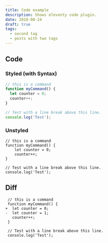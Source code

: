 ```yaml
---
title: Code example
description: Shows eleventy code plugin.
date: 2018-08-24
draft: true
tags:
  - second tag
  - posts with two tags
---
```


## Code

### Styled (with Syntax)

```js
// this is a command
function myCommand() {
  let counter = 0;
  counter++;
}

// Test with a line break above this line.
console.log('Test');
```

### Unstyled

```
// this is a command
function myCommand() {
	let counter = 0;
	counter++;
}

// Test with a line break above this line.
console.log('Test');
```

## Diff

```diff-js
 // this is a command
 function myCommand() {
+  let counter = 0;
-  let counter = 1;
   counter++;
 }

 // Test with a line break above this line.
 console.log('Test');
```
